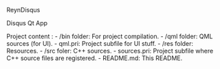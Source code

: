 ReynDisqus

Disqus Qt App

Project content :
	- /bin folder: For project compilation.
	- /qml folder: QML sources (for UI).
		- qml.pri: Project subfile for UI stuff.
	- /res folder: Resources.
	- /src foler: C++ sources.
		- sources.pri: Project subfile where C++ source files are registered.
	- README.md: This README.
